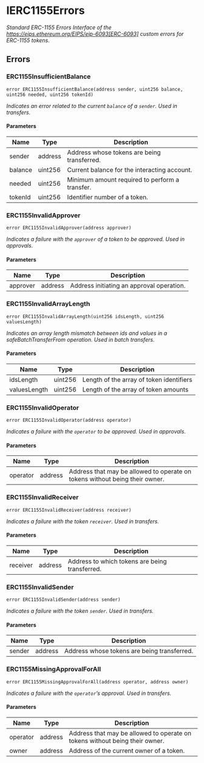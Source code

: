 # IERC1155Errors







*Standard ERC-1155 Errors Interface of the https://eips.ethereum.org/EIPS/eip-6093[ERC-6093] custom errors for ERC-1155 tokens.*



## Errors

### ERC1155InsufficientBalance

```solidity
error ERC1155InsufficientBalance(address sender, uint256 balance, uint256 needed, uint256 tokenId)
```



*Indicates an error related to the current `balance` of a `sender`. Used in transfers.*

#### Parameters

| Name | Type | Description |
|---|---|---|
| sender | address | Address whose tokens are being transferred. |
| balance | uint256 | Current balance for the interacting account. |
| needed | uint256 | Minimum amount required to perform a transfer. |
| tokenId | uint256 | Identifier number of a token. |

### ERC1155InvalidApprover

```solidity
error ERC1155InvalidApprover(address approver)
```



*Indicates a failure with the `approver` of a token to be approved. Used in approvals.*

#### Parameters

| Name | Type | Description |
|---|---|---|
| approver | address | Address initiating an approval operation. |

### ERC1155InvalidArrayLength

```solidity
error ERC1155InvalidArrayLength(uint256 idsLength, uint256 valuesLength)
```



*Indicates an array length mismatch between ids and values in a safeBatchTransferFrom operation. Used in batch transfers.*

#### Parameters

| Name | Type | Description |
|---|---|---|
| idsLength | uint256 | Length of the array of token identifiers |
| valuesLength | uint256 | Length of the array of token amounts |

### ERC1155InvalidOperator

```solidity
error ERC1155InvalidOperator(address operator)
```



*Indicates a failure with the `operator` to be approved. Used in approvals.*

#### Parameters

| Name | Type | Description |
|---|---|---|
| operator | address | Address that may be allowed to operate on tokens without being their owner. |

### ERC1155InvalidReceiver

```solidity
error ERC1155InvalidReceiver(address receiver)
```



*Indicates a failure with the token `receiver`. Used in transfers.*

#### Parameters

| Name | Type | Description |
|---|---|---|
| receiver | address | Address to which tokens are being transferred. |

### ERC1155InvalidSender

```solidity
error ERC1155InvalidSender(address sender)
```



*Indicates a failure with the token `sender`. Used in transfers.*

#### Parameters

| Name | Type | Description |
|---|---|---|
| sender | address | Address whose tokens are being transferred. |

### ERC1155MissingApprovalForAll

```solidity
error ERC1155MissingApprovalForAll(address operator, address owner)
```



*Indicates a failure with the `operator`’s approval. Used in transfers.*

#### Parameters

| Name | Type | Description |
|---|---|---|
| operator | address | Address that may be allowed to operate on tokens without being their owner. |
| owner | address | Address of the current owner of a token. |


